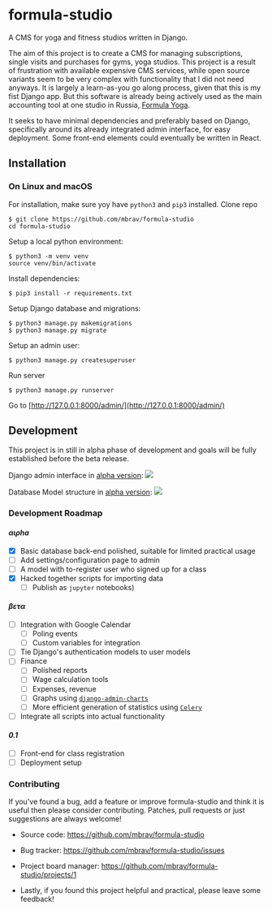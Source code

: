 # formula-studio
A CMS for yoga and fitness studios written in Django.

The aim of this project is to create a CMS for managing subscriptions, single visits and purchases for gyms, yoga studios. This project is a result of frustration with available expensive CMS services, while open source variants seem to be very complex with functionality that I did not need anyways. It is largely a learn-as-you go along process, given that this is my fist Django app. But this software is already being actively used as the main accounting tool at one studio in Russia, [Formula Yoga](https://www.formulayoga.com/).   

It seeks to have minimal dependencies and preferably based on Django, specifically around its already integrated admin interface, for easy deployment. Some front-end elements could eventually be written in React. 


## Installation 
 
### On Linux and macOS

For installation, make sure yoy have `python3` and `pip3` installed. Clone repo

```
$ git clone https://github.com/mbrav/formula-studio
cd formula-studio
```

Setup a local python environment:

```
$ python3 -m venv venv
source venv/bin/activate
```

Install dependencies:

```
$ pip3 install -r requirements.txt
```

Setup Django database and migrations:

```
$ python3 manage.py makemigrations
$ python3 manage.py migrate
```

Setup an admin user:

```
$ python3 manage.py createsuperuser
```

Run server

```
$ python3 manage.py runserver
```

Go to [http://127.0.0.1:8000/admin/](http://127.0.0.1:8000/admin/)

## Development

This project is in still in alpha phase of development and goals will be fully established before the beta release.

Django admin interface in [alpha version](https://github.com/mbrav/formula-studio/releases/tag/alpha):
![](https://i.imgur.com/PBsBs1c.png) 

Database Model structure in [alpha version](https://github.com/mbrav/formula-studio/releases/tag/alpha):
![](https://i.imgur.com/r57wa1O.png) 

### Development Roadmap

#### *αιρha*
- [x] Basic database back-end polished, suitable for limited practical usage
- [ ] Add settings/configuration page to admin
- [ ] A model with to-register user who signed up for a class
- [x] Hacked together scripts for importing data
	- [ ] Publish as `jupyter` notebooks) 

#### *βετα*
- [ ] Integration with Google Calendar
    - [ ] Poling events 
    - [ ] Custom variables for integration 
- [ ] Tie Django's authentication models to user models
- [ ] Finance
	- [ ] Polished reports
	- [ ] Wage calculation tools 
	- [ ] Expenses, revenue
	- [ ] Graphs using [`django-admin-charts`](https://github.com/PetrDlouhy/django-admin-charts)
	- [ ] More efficient generation of statistics using [`Celery`](https://docs.celeryproject.org/en/stable/)
- [ ] Integrate all scripts into actual functionality  

#### *0.1*
- [ ] Front-end for class registration 
- [ ] Deployment setup

### Contributing

If you've found a bug, add a feature or improve formula-studio and think it is useful then please consider contributing. Patches, pull requests or just suggestions are always welcome!

- Source code: https://github.com/mbrav/formula-studio

- Bug tracker: https://github.com/mbrav/formula-studio/issues

- Project board manager: https://github.com/mbrav/formula-studio/projects/1

- Lastly, if you found this project helpful and practical, please leave some feedback!

